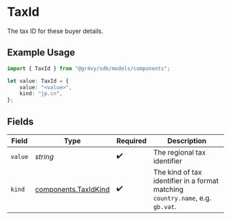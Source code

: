 # TaxId

The tax ID for these buyer details.

## Example Usage

```typescript
import { TaxId } from "@gr4vy/sdk/models/components";

let value: TaxId = {
    value: "<value>",
    kind: "jp.cn",
};
```

## Fields

| Field                                                                          | Type                                                                           | Required                                                                       | Description                                                                    |
| ------------------------------------------------------------------------------ | ------------------------------------------------------------------------------ | ------------------------------------------------------------------------------ | ------------------------------------------------------------------------------ |
| `value`                                                                        | *string*                                                                       | :heavy_check_mark:                                                             | The regional tax identifier                                                    |
| `kind`                                                                         | [components.TaxIdKind](../../models/components/taxidkind.md)                   | :heavy_check_mark:                                                             | The kind of tax identifier in a format matching `country.name`, e.g. `gb.vat`. |